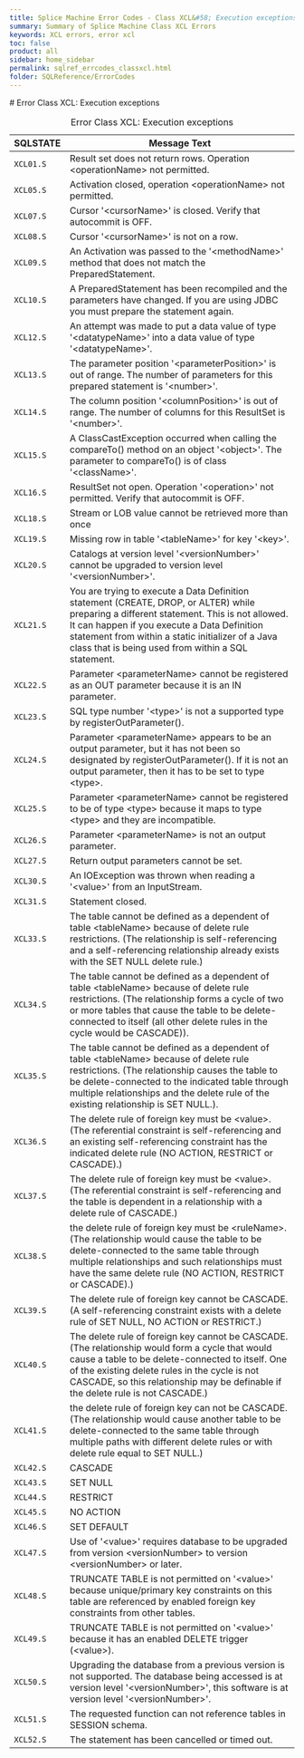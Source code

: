 ```yaml
---
title: Splice Machine Error Codes - Class XCL&#58; Execution exceptions
summary: Summary of Splice Machine Class XCL Errors
keywords: XCL errors, error xcl
toc: false
product: all
sidebar: home_sidebar
permalink: sqlref_errcodes_classxcl.html
folder: SQLReference/ErrorCodes
---
```

<section>
<div class="TopicContent" data-swiftype-index="true" markdown="1">
# Error Class XCL: Execution exceptions

<table>
                <caption>Error Class XCL: Execution exceptions</caption>
                <thead>
                    <tr>
                        <th>SQLSTATE</th>
                        <th>Message Text</th>
                    </tr>
                </thead>
                <tbody>
                    <tr>
                        <td><code>XCL01.S</code></td>
                        <td>Result set does not return rows. Operation <span class="VarName">&lt;operationName&gt;</span> not permitted. </td>
                    </tr>
                    <tr>
                        <td><code>XCL05.S</code></td>
                        <td>Activation closed, operation <span class="VarName">&lt;operationName&gt;</span> not permitted.</td>
                    </tr>
                    <tr>
                        <td><code>XCL07.S</code></td>
                        <td>Cursor '<span class="VarName">&lt;cursorName&gt;</span>' is closed. Verify that autocommit is OFF.</td>
                    </tr>
                    <tr>
                        <td><code>XCL08.S</code></td>
                        <td>Cursor '<span class="VarName">&lt;cursorName&gt;</span>' is not on a row.</td>
                    </tr>
                    <tr>
                        <td><code>XCL09.S</code></td>
                        <td>An Activation was passed to the '<span class="VarName">&lt;methodName&gt;</span>' method that does not match the PreparedStatement.</td>
                    </tr>
                    <tr>
                        <td><code>XCL10.S</code></td>
                        <td>A PreparedStatement has been recompiled and the parameters have changed. If you are using JDBC you must prepare the statement again.  </td>
                    </tr>
                    <tr>
                        <td><code>XCL12.S</code></td>
                        <td>An attempt was made to put a data value of type '<span class="VarName">&lt;datatypeName&gt;</span>' into a data value of type '<span class="VarName">&lt;datatypeName&gt;</span>'.</td>
                    </tr>
                    <tr>
                        <td><code>XCL13.S</code></td>
                        <td>The parameter position '<span class="VarName">&lt;parameterPosition&gt;</span>' is out of range.  The number of parameters for this prepared  statement is '<span class="VarName">&lt;number&gt;</span>'.</td>
                    </tr>
                    <tr>
                        <td><code>XCL14.S</code></td>
                        <td>The column position '<span class="VarName">&lt;columnPosition&gt;</span>' is out of range.  The number of columns for this ResultSet is '<span class="VarName">&lt;number&gt;</span>'.</td>
                    </tr>
                    <tr>
                        <td><code>XCL15.S</code></td>
                        <td>A ClassCastException occurred when calling the compareTo() method on an object '<span class="VarName">&lt;object&gt;</span>'.  The parameter to compareTo() is of class '<span class="VarName">&lt;className&gt;</span>'.</td>
                    </tr>
                    <tr>
                        <td><code>XCL16.S</code></td>
                        <td>ResultSet not open. Operation '<span class="VarName">&lt;operation&gt;</span>' not permitted. Verify that autocommit is OFF.</td>
                    </tr>
                    <tr>
                        <td><code>XCL18.S</code></td>
                        <td>Stream or LOB value cannot be retrieved more than once</td>
                    </tr>
                    <tr>
                        <td><code>XCL19.S</code></td>
                        <td>Missing row in table '<span class="VarName">&lt;tableName&gt;</span>' for key '<span class="VarName">&lt;key&gt;</span>'.</td>
                    </tr>
                    <tr>
                        <td><code>XCL20.S</code></td>
                        <td>Catalogs at version level '<span class="VarName">&lt;versionNumber&gt;</span>' cannot be upgraded to version level '<span class="VarName">&lt;versionNumber&gt;</span>'.</td>
                    </tr>
                    <tr>
                        <td><code>XCL21.S</code></td>
                        <td>You are trying to execute a Data Definition statement (CREATE, DROP, or ALTER) while preparing a different statement. This is not allowed. It can happen if you execute a Data Definition statement from within a static initializer of a Java class that is being used from within a SQL statement.</td>
                    </tr>
                    <tr>
                        <td><code>XCL22.S</code></td>
                        <td>Parameter <span class="VarName">&lt;parameterName&gt;</span> cannot be registered as an OUT parameter because it is an IN parameter. </td>
                    </tr>
                    <tr>
                        <td><code>XCL23.S</code></td>
                        <td>SQL type number '<span class="VarName">&lt;type&gt;</span>' is not a supported type by registerOutParameter().</td>
                    </tr>
                    <tr>
                        <td><code>XCL24.S</code></td>
                        <td>Parameter <span class="VarName">&lt;parameterName&gt;</span> appears to be an output parameter, but it has not been so designated by registerOutParameter().  If it is not an output parameter, then it has to be set to type <span class="VarName">&lt;type&gt;</span>.</td>
                    </tr>
                    <tr>
                        <td><code>XCL25.S</code></td>
                        <td>Parameter <span class="VarName">&lt;parameterName&gt;</span> cannot be registered to be of type <span class="VarName">&lt;type&gt;</span> because it maps to type <span class="VarName">&lt;type&gt;</span> and they are incompatible.</td>
                    </tr>
                    <tr>
                        <td><code>XCL26.S</code></td>
                        <td>Parameter <span class="VarName">&lt;parameterName&gt;</span> is not an output parameter.</td>
                    </tr>
                    <tr>
                        <td><code>XCL27.S</code></td>
                        <td>Return output parameters cannot be set.</td>
                    </tr>
                    <tr>
                        <td><code>XCL30.S</code></td>
                        <td>An IOException was thrown when reading a '<span class="VarName">&lt;value&gt;</span>' from an InputStream.</td>
                    </tr>
                    <tr>
                        <td><code>XCL31.S</code></td>
                        <td>Statement closed.</td>
                    </tr>
                    <tr>
                        <td><code>XCL33.S</code></td>
                        <td>The table cannot be defined as a dependent of table <span class="VarName">&lt;tableName&gt;</span> because of delete rule restrictions. (The relationship is self-referencing and a self-referencing relationship already exists with the SET NULL delete rule.) </td>
                    </tr>
                    <tr>
                        <td><code>XCL34.S</code></td>
                        <td>The table cannot be defined as a dependent of table <span class="VarName">&lt;tableName&gt;</span> because of delete rule restrictions. (The relationship forms a cycle of two or more tables that cause the table to be delete-connected to itself (all other delete rules in the cycle would be CASCADE)).  </td>
                    </tr>
                    <tr>
                        <td><code>XCL35.S</code></td>
                        <td>The table cannot be defined as a dependent of table <span class="VarName">&lt;tableName&gt;</span> because of delete rule restrictions. (The relationship causes the table to be delete-connected to the indicated table through multiple relationships and the delete rule of the existing relationship is SET NULL.).  </td>
                    </tr>
                    <tr>
                        <td><code>XCL36.S</code></td>
                        <td>The delete rule of foreign key must be <span class="VarName">&lt;value&gt;</span>. (The referential constraint is self-referencing and an existing self-referencing constraint has the indicated delete rule (NO ACTION, RESTRICT or CASCADE).)</td>
                    </tr>
                    <tr>
                        <td><code>XCL37.S</code></td>
                        <td>The delete rule of foreign key must be <span class="VarName">&lt;value&gt;</span>. (The referential constraint is self-referencing and the table is dependent in a relationship with a delete rule of CASCADE.)</td>
                    </tr>
                    <tr>
                        <td><code>XCL38.S</code></td>
                        <td>the delete rule of foreign key  must be <span class="VarName">&lt;ruleName&gt;</span>. (The relationship would cause the table to be delete-connected to the same table through multiple relationships and such relationships must have the same delete rule (NO ACTION, RESTRICT or CASCADE).) </td>
                    </tr>
                    <tr>
                        <td><code>XCL39.S</code></td>
                        <td>The delete rule of foreign key cannot be CASCADE. (A self-referencing constraint exists with a delete rule of SET NULL, NO ACTION or RESTRICT.) </td>
                    </tr>
                    <tr>
                        <td><code>XCL40.S</code></td>
                        <td>The delete rule of foreign key cannot be CASCADE. (The relationship would form a cycle that would cause a table to be delete-connected to itself. One of the existing delete rules in the cycle is not CASCADE, so this relationship may be definable if the delete rule is not CASCADE.) </td>
                    </tr>
                    <tr>
                        <td><code>XCL41.S</code></td>
                        <td>the delete rule of foreign key can not be CASCADE. (The relationship would cause another table to be delete-connected to the same table through multiple paths with different delete rules or with delete rule equal to SET NULL.) </td>
                    </tr>
                    <tr>
                        <td><code>XCL42.S</code></td>
                        <td>CASCADE</td>
                    </tr>
                    <tr>
                        <td><code>XCL43.S</code></td>
                        <td>SET NULL</td>
                    </tr>
                    <tr>
                        <td><code>XCL44.S</code></td>
                        <td>RESTRICT</td>
                    </tr>
                    <tr>
                        <td><code>XCL45.S</code></td>
                        <td>NO ACTION</td>
                    </tr>
                    <tr>
                        <td><code>XCL46.S</code></td>
                        <td>SET DEFAULT</td>
                    </tr>
                    <tr>
                        <td><code>XCL47.S</code></td>
                        <td>Use of '<span class="VarName">&lt;value&gt;</span>' requires database to be upgraded from version <span class="VarName">&lt;versionNumber&gt;</span> to version <span class="VarName">&lt;versionNumber&gt;</span> or later.</td>
                    </tr>
                    <tr>
                        <td><code>XCL48.S</code></td>
                        <td> TRUNCATE TABLE is not permitted on '<span class="VarName">&lt;value&gt;</span>' because unique/primary key constraints on this table are referenced by enabled foreign key constraints from other tables. </td>
                    </tr>
                    <tr>
                        <td><code>XCL49.S</code></td>
                        <td> TRUNCATE TABLE is not permitted on '<span class="VarName">&lt;value&gt;</span>' because it has an enabled DELETE trigger (<span class="VarName">&lt;value&gt;</span>).</td>
                    </tr>
                    <tr>
                        <td><code>XCL50.S</code></td>
                        <td>Upgrading the database from a previous version is not supported.  The database being accessed is at version level '<span class="VarName">&lt;versionNumber&gt;</span>', this software is at version level '<span class="VarName">&lt;versionNumber&gt;</span>'.    </td>
                    </tr>
                    <tr>
                        <td><code>XCL51.S</code></td>
                        <td>The requested function can not reference tables in SESSION schema.</td>
                    </tr>
                    <tr>
                        <td><code>XCL52.S</code></td>
                        <td>The statement has been cancelled or timed out.</td>
                    </tr>
                </tbody>
            </table>
</div>
</section>

